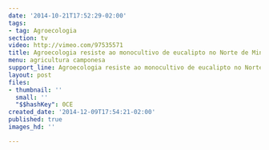 ```yaml
---
date: '2014-10-21T17:52:29-02:00'
tags:
- tag: Agroecologia
section: tv
video: http://vimeo.com/97535571
title: Agroecologia resiste ao monocultivo de eucalipto no Norte de Minas
menu: agricultura camponesa
support_line: Agroecologia resiste ao monocultivo de eucalipto no Norte de Minas
layout: post
files:
- thumbnail: ''
  small: ''
  "$$hashKey": 0CE
created_date: '2014-12-09T17:54:21-02:00'
published: true
images_hd: ''

---
```

